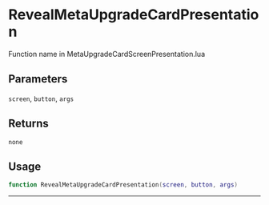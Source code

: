 # RevealMetaUpgradeCardPresentation
Function name in MetaUpgradeCardScreenPresentation.lua
## Parameters
`screen`, `button`, `args`
## Returns
`none`
## Usage
```lua
function RevealMetaUpgradeCardPresentation(screen, button, args)
```
---
